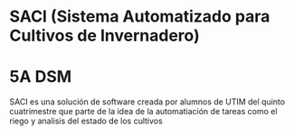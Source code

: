 # SACI (Sistema Automatizado para Cultivos de Invernadero)
<h1>5A DSM</h1>
SACI es una solución de software creada por alumnos de UTIM del quinto cuatrimestre que parte de la idea de la automatiación de tareas como el riego y analisis del estado de los cultivos
